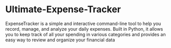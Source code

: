 # Ultimate-Expense-Tracker
ExpenseTracker is a simple and interactive command-line tool to help you record, manage, and analyze your daily expenses. Built in Python, it allows you to keep track of all your spending in various categories and provides an easy way to review and organize your financial data
